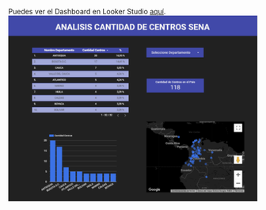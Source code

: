 Puedes ver el Dashboard en Looker Studio [aquí](https://lookerstudio.google.com/s/nt9WUTPyR78). 
![Centros SENA](Informe_Centros_Formacion_SENA.png)
